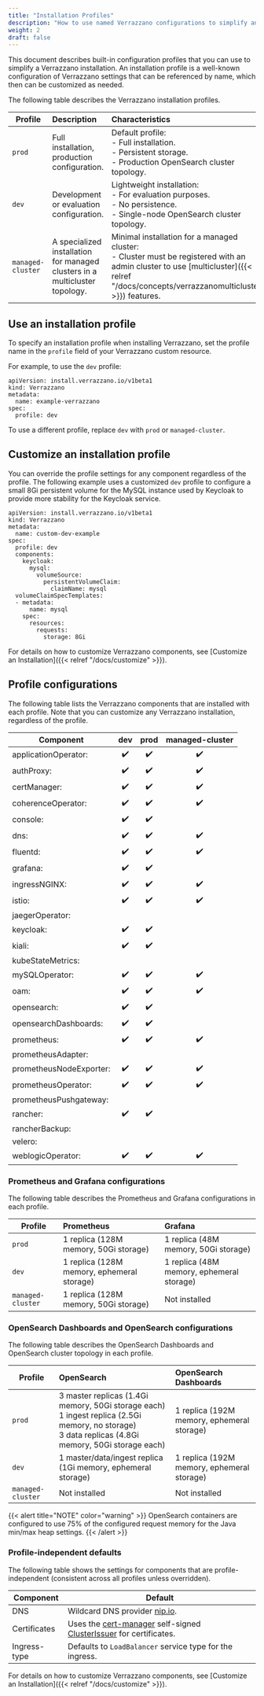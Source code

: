 ```yaml
---
title: "Installation Profiles"
description: "How to use named Verrazzano configurations to simplify an installation"
weight: 2
draft: false
---
```


This document describes built-in configuration profiles that you can use to simplify a Verrazzano installation.  An installation
profile is a well-known configuration of Verrazzano settings that can be referenced by name, which then can be
customized as needed.

The following table describes the Verrazzano installation profiles.

| Profile  | Description | Characteristics
| ------------- |:------------- |:-------------
| `prod` | Full installation, production configuration. | Default profile:<br/>- Full installation.<br/>- Persistent storage. <br/>- Production OpenSearch cluster topology.
| `dev` | Development or evaluation configuration. | Lightweight installation:<br/>- For evaluation purposes.<br/>- No persistence.<br/>- Single-node OpenSearch cluster topology.
| `managed-cluster` | A specialized installation for managed clusters in a multicluster topology. | Minimal installation for a managed cluster:<br/>- Cluster must be registered with an admin cluster to use [multicluster]({{< relref "/docs/concepts/verrazzanomulticluster" >}}) features.

## Use an installation profile

To specify an installation profile when installing Verrazzano, set the profile name in the `profile` field of your
Verrazzano custom resource.

For example, to use the `dev` profile:

```
apiVersion: install.verrazzano.io/v1beta1
kind: Verrazzano
metadata:
  name: example-verrazzano
spec:
  profile: dev
```

To use a different profile, replace `dev` with `prod` or `managed-cluster`.

## Customize an installation profile

You can override the profile settings for any component regardless of the profile.  The following example
uses a customized `dev` profile to configure a small 8Gi persistent volume for the MySQL instance used by Keycloak to
provide more stability for the Keycloak service.

```
apiVersion: install.verrazzano.io/v1beta1
kind: Verrazzano
metadata:
  name: custom-dev-example
spec:
  profile: dev
  components:
    keycloak:
      mysql:
        volumeSource:
          persistentVolumeClaim:
            claimName: mysql
  volumeClaimSpecTemplates:
  - metadata:
      name: mysql      
    spec:
      resources:
        requests:
          storage: 8Gi
```

For details on how to customize Verrazzano components, see [Customize an Installation]({{< relref "/docs/customize" >}}).

## Profile configurations

The following table lists the Verrazzano components that are installed with each profile.  Note that you can
customize any Verrazzano installation, regardless of the profile.

| Component               | dev | prod | managed-cluster |
|-------------------------|:---:|:----:|:---------------:|
| applicationOperator:    | ✔️  |  ✔️  |       ✔️        |
| authProxy:              | ✔️  |  ✔️  |       ✔️        |
| certManager:            | ✔️  |  ✔️  |       ✔️        |
| coherenceOperator:      | ✔️  |  ✔️  |       ✔️        |
| console:                | ✔️  |  ✔️  |                |
| dns:                    | ✔️  |  ✔️  |       ✔️        |
| fluentd:                | ✔️  |  ✔️  |       ✔️        |
| grafana:                | ✔️  |  ✔️  |                |
| ingressNGINX:           | ✔️  |  ✔️  |       ✔️        |
| istio:                  | ✔️  |  ✔️  |       ✔️        |
| jaegerOperator:         |    |     |                |
| keycloak:               | ✔️  |  ✔️  |                |
| kiali:                  | ✔️  |  ✔️  |                |
| kubeStateMetrics:       |    |     |                |
| mySQLOperator:          | ✔️  |  ✔️  |       ✔️        |
| oam:                    | ✔️  |  ✔️  |       ✔️        |
| opensearch:             | ✔️  |  ✔️  |                |
| opensearchDashboards:   | ✔️  |  ✔️  |                |
| prometheus:             | ✔️  |  ✔️  |       ✔️        |
| prometheusAdapter:      |    |     |                |
| prometheusNodeExporter: | ✔️  |  ✔️  |       ✔️        |
| prometheusOperator:     | ✔️  |  ✔️  |       ✔️        |
| prometheusPushgateway:  |    |     |                |
| rancher:                | ✔️  |  ✔️  |                |
| rancherBackup:          |    |     |                |
| velero:                 |    |     |                |
| weblogicOperator:       | ✔️  |  ✔️  |       ✔️        |

### Prometheus and Grafana configurations

The following table describes the Prometheus and Grafana configurations in each profile.

| Profile | Prometheus | Grafana
| ------------- |:------------- |:-------------
| `prod` | 1 replica (128M memory, 50Gi storage) | 1 replica (48M memory, 50Gi storage)
| `dev` | 1 replica (128M memory, ephemeral storage) | 1 replica (48M memory, ephemeral storage)
| `managed-cluster` | 1 replica (128M memory, 50Gi storage) | Not installed

### OpenSearch Dashboards and OpenSearch configurations

The following table describes the OpenSearch Dashboards and OpenSearch cluster topology in each profile.

| Profile | OpenSearch                                                                                                                                                | OpenSearch Dashboards
| ------------- |:----------------------------------------------------------------------------------------------------------------------------------------------------------|:-------------
| `prod` | 3 master replicas (1.4Gi memory, 50Gi storage each)<br/>1 ingest replica (2.5Gi memory, no storage)<br/>3 data replicas (4.8Gi memory, 50Gi storage each) | 1 replica (192M memory, ephemeral storage)
| `dev` | 1 master/data/ingest replica (1Gi memory, ephemeral storage)                                                                                              | 1 replica (192M memory, ephemeral storage)
| `managed-cluster` | Not installed                                                                                                                                             | Not installed

{{< alert title="NOTE" color="warning" >}}
OpenSearch containers are configured to use 75% of the configured request memory for the Java min/max heap settings.
{{< /alert >}}


### Profile-independent defaults

The following table shows the settings for components that are profile-independent (consistent across
all profiles unless overridden).

| Component | Default
| -------------|-------------
| DNS |  Wildcard DNS provider [nip.io](https://nip.io).
| Certificates | Uses the [cert-manager](https://cert-manager.io/) self-signed [ClusterIssuer](https://cert-manager.io/docs/reference/api-docs/#cert-manager.io/v1.ClusterIssuer) for certificates.
| Ingress-type | Defaults to `LoadBalancer` service type for the ingress.

For details on how to customize Verrazzano components, see [Customize an Installation]({{< relref "/docs/customize" >}}).
